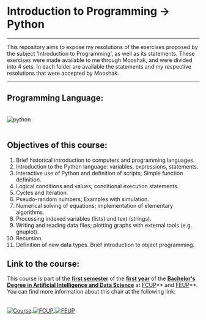 # Introduction to Programming -> Python

---

This repository aims to expose my resolutions of the exercises proposed by the subject 'Introduction to Programming', as well as its statements.
These exercises were made available to me through Mooshak, and were divided into 4 sets.
In each folder are available the statements and my respective resolutions that were accepted by Mooshak.

---

## Programming Language:

<div style = "display: inline_block"><br/>
  <img align="center" alt="python" src="https://img.shields.io/badge/Python-3776AB?style=for-the-badge&logo=python&logoColor=white" />
</div><br/>

## Objectives of this course:

1. Brief historical introduction to computers and programming languages.
2. Introduction to the Python language: variables, expressions, statements.
3. Interactive use of Python and definition of scripts; Simple function definition.
4. Logical conditions and values; conditional execution statements.
5. Cycles and Iteration.
6. Pseudo-random numbers; Examples with simulation.
7. Numerical solving of equations; implementation of elementary algorithms.
8. Processing indexed variables (lists) and text (strings).
9. Writing and reading data files; plotting graphs with external tools (e.g. gnuplot).
10. Recursion.
11. Definition of new data types. Brief introduction to object programming.

## Link to the course: 

This course is part of the **<u>first semester</u>** of the **<u>first year</u>** of the **<u>Bachelor's Degree in Artificial Intelligence and Data Science</u>** at <u>FCUP</u>** and <u>FEUP</u>**. You can find more information about this chair at the following link:

<div style="display: inline_block"><br/>
  <a href="https://sigarra.up.pt/fcup/pt/UCURR_GERAL.FICHA_UC_VIEW?pv_ocorrencia_id=507445">
    <img align="center" alt="Course" src="https://img.shields.io/badge/Link_to_Course-0077B5?style=for-the-badge&logo=book&logoColor=white" />
  </a>
  <a href="https://sigarra.up.pt/fcup/pt/UCURR_GERAL.FICHA_UC_VIEW?pv_ocorrencia_id=507445">
    <img align="center" alt="FCUP" src="https://sigarra.up.pt/fcup/pt/web_page.inicial?style=for-the-badge&logo=book&logoColor=white" />
  </a>
  <a href="https://sigarra.up.pt/fcup/pt/UCURR_GERAL.FICHA_UC_VIEW?pv_ocorrencia_id=507445">
    <img align="center" alt="FEUP" src="https://sigarra.up.pt/fcup/pt/web_page.inicial?style=for-the-badge&logo=book&logoColor=white" />
  </a>
</div><br/>



